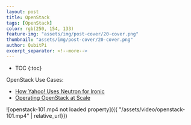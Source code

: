 ```yaml
---
layout: post
title: OpenStack
tags: [OpenStack]
color: rgb(250, 154, 133)
feature-img: "assets/img/post-cover/20-cover.png"
thumbnail: "assets/img/post-cover/20-cover.png"
author: QubitPi
excerpt_separator: <!--more-->
---
```


<!--more-->

* TOC
{:toc}
  
OpenStack Use Cases:

* [How Yahoo! Uses Neutron for Ironic](https://www.openstack.org/videos/summits/tokio-2015/how-yahoo-uses-neutron-for-ironic)
* [Operating OpenStack at Scale](https://yahooeng.tumblr.com/post/159795571841/operating-openstack-at-scale)

![openstack-101.mp4 not loaded property]({{ "/assets/video/openstack-101.mp4" | relative_url}})
